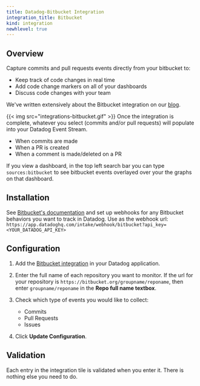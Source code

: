 ```yaml
---
title: Datadog-Bitbucket Integration
integration_title: Bitbucket
kind: integration
newhlevel: true
---
```

## Overview

Capture commits and pull requests events directly from your bitbucket to:

  * Keep track of code changes in real time
  * Add code change markers on all of your dashboards
  * Discuss code changes with your team

We've written extensively about the Bitbucket integration on our [blog][1].

{{< img src="integrations-bitbucket.gif" >}}
Once the integration is complete, whatever you select (commits and/or pull requests) will populate
into your Datadog Event Stream.

* When commits are made
* When a PR is created
* When a comment is made/deleted on a PR

If you view a dashboard, in the top left search bar you can type ```sources:bitbucket``` to see bitbucket events overlayed over your the graphs on that dashboard.

## Installation

See [Bitbucket's documentation][3] and set up webhooks for any Bitbucket behaviors you want to track in Datadog.
Use as the webhook url: ```https://app.datadoghq.com/intake/webhook/bitbucket?api_key=<YOUR_DATADOG_API_KEY>```

## Configuration

1. Add the [Bitbucket integration][2] in your Datadog application.

2. Enter the full name of each repository you want to monitor. If the url for your repository is ```https://bitbucket.org/groupname/reponame```, then enter ```groupname/reponame``` in the **Repo full name textbox**.

3.  Check which type of events you would like to collect:
    * Commits 
    * Pull Requests
    * Issues  

4. Click **Update Configuration**.

## Validation

Each entry in the integration tile is validated when you enter it. There is nothing else you need to do.



[1]: https://www.datadoghq.com/blog/understand-code-changes-impact-system-performance-bitbucket-datadog/
[2]: https://app.datadoghq.com/account/settings#integrations/bitbucket
[3]: https://confluence.atlassian.com/bitbucket/manage-webhooks-735643732.html

